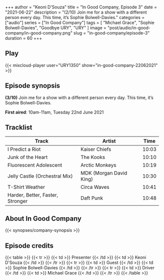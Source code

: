 +++
author = "Keoni D'Souza"
title = "In Good Company, Episode 3"
date = "2021-06-22"
description = "(2/10) Join me for a show with a different person every day. This time, it’s Sophie Bolwell-Davies."
categories = ["audio"]
series = ["In Good Company"]
tags = [
    "Michael Grace",
    "Sophie Bolwell-Davies",
    "Goodbye URY",
    "URY"
]
image = "post/audio/in-good-company/in-good-company.png"
slug = "in-good-company/episode-3"
duration = 60
+++

## Play

{{< mixcloud-player user="URY1350" show="in-good-company-22062021" >}}

## Episode synopsis

**(3/10)** Join me for a show with a different person every day. This time, it’s Sophie Bolwell-Davies.

**First aired**: 10am-11am, Tuesday 22nd June 2021

## Tracklist

| Track                            | Artist                  | Time  |
|----------------------------------|-------------------------|-------|
| I Predict a Riot                 | Kaiser Chiefs           | 10:03 |
| Junk of the Heart                | The Kooks               | 10:10 |
| Fluorescent Adolescent           | Arctic Monkeys          | 10:19 |
| Jelly Castle (Orchestral Mix)    | MDK (Morgan David King) | 10:30 |
| T-Shirt Weather                  | Circa Waves             | 10:41 |
| Harder, Better, Faster, Stronger | Daft Punk               | 10:48 |

## About In Good Company

{{< synopses/company-synopsis >}}

## Episode credits

{{< table >}}
    {{< tr >}}
        {{< td >}}
            Presenter
        {{< /td >}}
        {{< td >}}
            Keoni D'Souza
        {{< /td >}}
    {{< /tr >}}
    {{< tr >}}
        {{< td >}}
            Guest
        {{< /td >}}
        {{< td >}}
            Sophie Bolwell-Davies
        {{< /td >}}
    {{< /tr >}}
    {{< tr >}}
        {{< td >}}
            Driver
        {{< /td >}}
        {{< td >}}
            Michael Grace
        {{< /td >}}
    {{< /tr >}}
{{< /table >}}